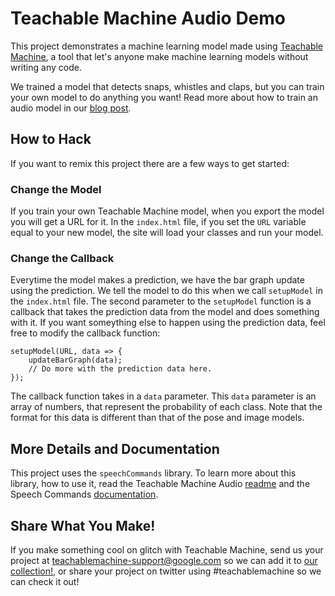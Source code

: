 # Teachable Machine Audio Demo

This project demonstrates a machine learning model made using [Teachable Machine](https://teachablemachine.withgoogle.com/),
a tool that let's anyone make machine learning models without writing any code. 

We trained a model that detects snaps, whistles and claps, but you can train your own model to do anything you want! 
Read more about how to train an audio model in our [blog post](https://medium.com/p/4212fd7f3555).

## How to Hack

If you want to remix this project there are a few ways to get started:

### Change the Model

If you train your own Teachable Machine model, when you export the model you will get a URL for it. In the `index.html` file, 
if you set the `URL` variable equal to your new model, the site will load your classes and run your model.

### Change the Callback

Everytime the model makes a prediction, we have the bar graph update using the prediction. We tell the model to do this when we call 
`setupModel` in the `index.html` file. The second parameter to the `setupModel` function is a callback that takes the prediction data 
from the model and does something with it. If you want someything else to happen using the prediction data, feel free to modify the 
callback function:
```
setupModel(URL, data => {
    updateBarGraph(data);
    // Do more with the prediction data here.
});
```
The callback function takes in a `data` parameter. This `data` parameter is an array of numbers, that represent the probability of each class. 
Note that the format for this data is different than that of the pose and image models. 


## More Details and Documentation
This project uses the `speechCommands` library. To learn more about this library,
how to use it, read the Teachable Machine Audio [readme](https://github.com/googlecreativelab/teachablemachine-community/tree/master/libraries/audio) 
and the Speech Commands [documentation](https://github.com/tensorflow/tfjs-models/tree/master/speech-commands).

## Share What You Make!
If you make something cool on glitch with Teachable Machine,
send us your project at [teachablemachine-support@google.com](mailto:teachablemachine-support@google.com) 
so we can add it to [our collection!](https://glitch.com/@teachablemachine/teachable-machine-showcase), 
or share your project on twitter using #teachablemachine so we can check it out!


